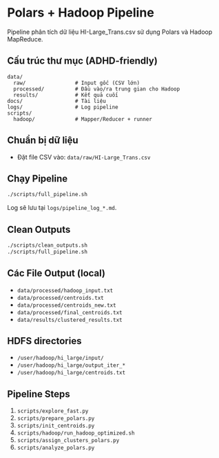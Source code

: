 # Polars + Hadoop Pipeline

Pipeline phân tích dữ liệu HI-Large_Trans.csv sử dụng Polars và Hadoop MapReduce.

## Cấu trúc thư mục (ADHD-friendly)

```
data/
  raw/                # Input gốc (CSV lớn)
  processed/          # Đầu vào/ra trung gian cho Hadoop
  results/            # Kết quả cuối
docs/                 # Tài liệu
logs/                 # Log pipeline
scripts/
  hadoop/             # Mapper/Reducer + runner
```

## Chuẩn bị dữ liệu

- Đặt file CSV vào: `data/raw/HI-Large_Trans.csv`

## Chạy Pipeline

```bash
./scripts/full_pipeline.sh
```

Log sẽ lưu tại `logs/pipeline_log_*.md`.

## Clean Outputs

```bash
./scripts/clean_outputs.sh
./scripts/full_pipeline.sh
```

## Các File Output (local)

- `data/processed/hadoop_input.txt`
- `data/processed/centroids.txt`
- `data/processed/centroids_new.txt`
- `data/processed/final_centroids.txt`
- `data/results/clustered_results.txt`

## HDFS directories

- `/user/hadoop/hi_large/input/`
- `/user/hadoop/hi_large/output_iter_*`
- `/user/hadoop/hi_large/centroids.txt`

## Pipeline Steps

1. `scripts/explore_fast.py`
2. `scripts/prepare_polars.py`
3. `scripts/init_centroids.py`
4. `scripts/hadoop/run_hadoop_optimized.sh`
5. `scripts/assign_clusters_polars.py`
6. `scripts/analyze_polars.py`
